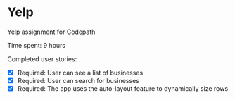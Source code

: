 # Yelp
Yelp assignment for Codepath

Time spent: 9 hours

Completed user stories:

* [x] Required: User can see a list of businesses
* [x] Required: User can search for businesses
* [x] Required: The app uses the auto-layout feature to dynamically size rows